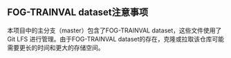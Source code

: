## FOG-TRAINVAL dataset注意事项

本项目中的主分支（master）包含了FOG-TRAINVAL dataset，这些文件使用了 Git LFS 进行管理。由于FOG-TRAINVAL dataset的存在，克隆或拉取该仓库可能需要更长的时间和更大的存储空间。
